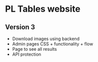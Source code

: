 # PL Tables website

## Version 3
- Download images using backend
- Admin pages CSS + functionality + flow
- Page to see all results
- API protection